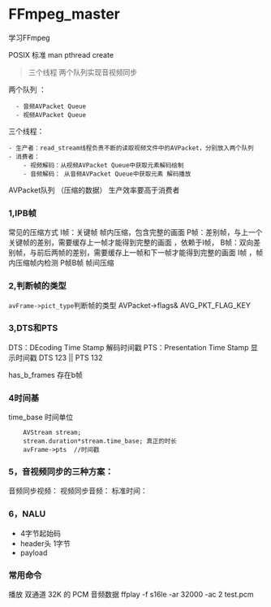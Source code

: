 # FFmpeg_master
学习FFmpeg

POSIX 标准
man pthread create 

> 三个线程   两个队列实现音视频同步

两个队列 ：

      - 音频AVPacket Queue
      - 视频AVPacket Queue

三个线程：

    - 生产者：read_stream线程负责不断的读取视频文件中的AVPacket，分别放入两个队列
    - 消费者：
        - 视频解码：从视频AVPacket Queue中获取元素解码绘制
        - 音频解码： 从音频AVPacket Queue中获取元素 解码播放
        
AVPacket队列   （压缩的数据）
生产效率要高于消费者

### 1,IPB帧 
常见的压缩方式
I帧：关键帧 帧内压缩，包含完整的画面
P帧：差别帧，与上一个关键帧的差别，需要缓存上一帧才能得到完整的画面 ，依赖于I帧，
B帧：双向差别帧，与前后两帧的差别，需要缓存上一帧和下一帧才能得到完整的画面
I帧 ，帧内压缩帧内检测
P帧B帧 帧间压缩


### 2,判断帧的类型
`avFrame->pict_type`判断帧的类型
AVPacket->flags& AVG_PKT_FLAG_KEY


### 3,DTS和PTS
DTS：DEcoding Time Stamp 解码时间戳
PTS：Presentation Time Stamp  显示时间戳
DTS   123 || PTS 132

has_b_frames 存在b帧

### 4时间基
time_base 时间单位
```
    AVStream stream;
    stream.duration*stream.time_base; 真正的时长
    avFrame->pts  //时间戳
```

 
### 5，音视频同步的三种方案：
音频同步视频：
视频同步音频：
标准时间：

### 6，NALU

  - 4字节起始码 
  - header头 1字节
  - payload
  
  
### 常用命令
播放 双通道 32K 的 PCM 音频数据
ffplay -f s16le -ar 32000 -ac 2 test.pcm